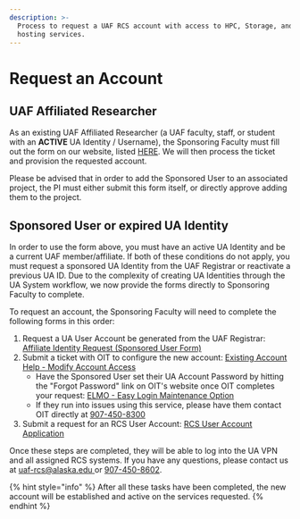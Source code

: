 ```yaml
---
description: >-
  Process to request a UAF RCS account with access to HPC, Storage, and/or
  hosting services.
---
```


# Request an Account

## UAF Affiliated Researcher

As an existing UAF Affiliated Researcher (a UAF faculty, staff, or student with an **ACTIVE** UA Identity / Username), the Sponsoring Faculty must fill out the form on our website, listed [HERE](https://www.gi.alaska.edu/form/user-account-application-rcs-). We will then process the ticket and provision the requested account.

Please be advised that in order to add the Sponsored User to an associated project, the PI must either submit this form itself, or directly approve adding them to the project.

## Sponsored User or expired UA Identity

In order to use the form above, you must have an active UA Identity and be a current UAF member/affiliate. If both of these conditions do not apply, you must request a sponsored UA Identity from the UAF Registrar or reactivate a previous UA ID. Due to the complexity of creating UA Identities through the UA System workflow, we now provide the forms directly to Sponsoring Faculty to complete.

To request an account, the Sponsoring Faculty will need to complete the following forms in this order:

1. Request a UA User Account be generated from the UAF Registrar: [Affiliate Identity Request (Sponsored User Form)](https://nextgensso.com/sp/startSSO.ping?PartnerIdpId=urn:mace:incommon:alaska.edu\&TargetResource=https://dynamicforms.ngwebsolutions.com/Submit/Form/Start/78a2640e-f87a-4a67-b8ec-6ddd30608e30)
2. Submit a ticket with OIT to configure the new account: [Existing Account Help - Modify Account Access](https://service.alaska.edu/TDClient/39/Portal/Requests/TicketRequests/NewForm?ID=PYp7B91BWaE\_\&RequestorType=ServiceOffering\&SIDs=130)
   * Have the Sponsored User set their UA Account Password by hitting the "Forgot Password" link on OIT's website once OIT completes your request: [ELMO - Easy Login Maintenance Option](https://elmo.alaska.edu/)
   * If they run into issues using this service, please have them contact OIT directly at [907-450-8300](tel:907-370-3015)
3. Submit a request for an RCS User Account: [RCS User Account Application](https://www.gi.alaska.edu/form/user-account-application-rcs-)

Once these steps are completed, they will be able to log into the UA VPN and all assigned RCS systems. If you have any questions, please contact us at [uaf-rcs@alaska.edu ](<mailto:uaf-rcs@alaska.edu >)or [907-450-8602](tel:907-450-8602).

{% hint style="info" %}
After all these tasks have been completed, the new account will be established and active on the services requested.
{% endhint %}

